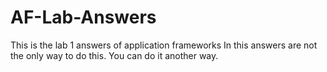 # AF-Lab-Answers
This is the lab 1 answers of application frameworks
In this answers are not the only way to do this. You can do it another way.
